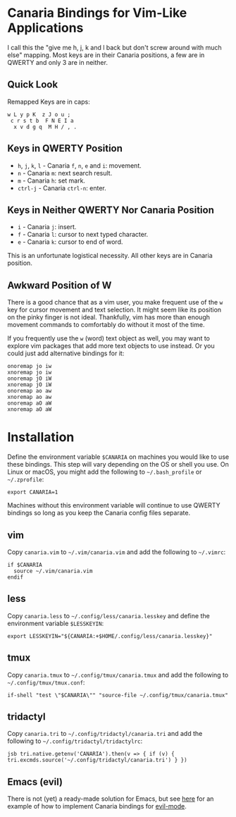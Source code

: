 # Canaria Bindings for Vim-Like Applications
I call this the "give me h, j, k and l back but don't screw around with much else" mapping.  Most keys are in their Canaria positions, a few are in QWERTY and only 3 are in neither.

## Quick Look
Remapped Keys are in caps:

    w L y p K  z J o u ;
     c r s t b  F N E I a
      x v d g q  M H / , .

## Keys in QWERTY Position
- `h`, `j`, `k`, `l` - Canaria `f`, `n`, `e` and `i`: movement.
- `n` - Canaria `m`: next search result.
- `m` - Canaria `h`: set mark.
- `ctrl-j` - Canaria `ctrl-n`: enter.

## Keys in Neither QWERTY Nor Canaria Position
- `i` - Canaria `j`: insert.
- `f` - Canaria `l`: cursor to next typed character.
- `e` - Canaria `k`: cursor to end of word.

This is an unfortunate logistical necessity. All other keys are in Canaria position.

## Awkward Position of W
There is a good chance that as a vim user, you make frequent use of the `w` key for cursor movement and text selection. It might seem like its position on the pinky finger is not ideal. Thankfully, vim has more than enough movement commands to comfortably do without it most of the time.

If you frequently use the `w` (word) text object as well, you may want to explore vim packages that add more text objects to use instead. Or you could just add alternative bindings for it:

    onoremap jo iw
    xnoremap jo iw
    onoremap jO iW
    xnoremap jO iW
    onoremap ao aw
    xnoremap ao aw
    onoremap aO aW
    xnoremap aO aW

# Installation
Define the environment variable `$CANARIA` on machines you would like to use these bindings. This step will vary depending on the OS or shell you use. On Linux or macOS, you might add the following to `~/.bash_profile` or `~/.zprofile`:

    export CANARIA=1

Machines without this environment variable will continue to use QWERTY bindings so long as you keep the Canaria config files separate.

## vim
Copy `canaria.vim` to `~/.vim/canaria.vim` and add the following to `~/.vimrc`:

    if $CANARIA
      source ~/.vim/canaria.vim
    endif

## less
Copy `canaria.less` to `~/.config/less/canaria.lesskey` and define the environment variable `$LESSKEYIN`:

    export LESSKEYIN="${CANARIA:+$HOME/.config/less/canaria.lesskey}"

## tmux
Copy `canaria.tmux` to `~/.config/tmux/canaria.tmux` and add the following to `~/.config/tmux/tmux.conf`:

    if-shell "test \"$CANARIA\"" "source-file ~/.config/tmux/canaria.tmux"

## tridactyl
Copy `canaria.tri` to `~/.config/tridactyl/canaria.tri` and add the following to `~/.config/tridactyl/tridactylrc`:

    jsb tri.native.getenv('CANARIA').then(v => { if (v) { tri.excmds.source('~/.config/tridactyl/canaria.tri') } })

## Emacs (evil)

There is not (yet) a ready-made solution for Emacs, but see [here](https://gitlab.com/ajgrf/dotfiles/-/commit/5b9c1dfe8c843eb9163870971f3be23f97aeb9b3) for an example of how to implement Canaria bindings for [evil-mode](https://github.com/emacs-evil/evil).
